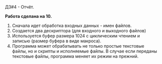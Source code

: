 ДЗ#4 - Отчёт.


**Работа сделана на 10.**


1) Сначала идет обработка входных данных - имен файлов.
2) Создается два дескриптора (для входного и выходного файлов)
3) Используется буфер размера 1024 с циклическим чтением и записью (размер буфера в виде макроса).
4) Программа может обрабатывать не только простые текстовые файлы, но и скрипты и исполняемые файлы. В случае если переданы текстовые файлы, программа меняет их режим на прежний.
